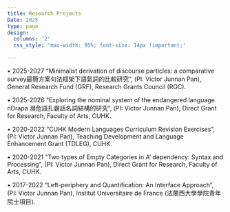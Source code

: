 ```yaml
---
title: Research Projects
Date: 2025
type: page
design: 
  columns: '2' 
  css_style: 'max-width: 95%; font-size: 14px !important;'

---
```


• 2025-2027 “Minimalist derivation of discourse particles: a comparative survey最簡方案句法框架下語氣詞的比較研究”, (PI: Victor Junnan Pan), General Research Fund (GRF), Research Grants Council (RGC).

• 2025-2026 “Exploring the nominal system of the endangered language nDrapa 瀕危語扎霸話名詞結構的研究”, (PI: Victor Junnan Pan), Direct Grant for Research, Faculty of Arts, CUHK.

• 2020-2022 “CUHK Modern Languages Curriculum Revision Exercises”, (PI: Victor Junnan Pan), Teaching Development and Language Enhancement Grant (TDLEG), CUHK.

• 2020-2021 “Two types of Empty Categories in A’ dependency: Syntax and Processing”, (PI: Victor Junnan Pan), Direct Grant for Research, Faculty of Arts, CUHK.

• 2017-2022 “Left-periphery and Quantification: An Interface Approach”, (PI: Victor Junnan Pan), Institut Universitaire de France (法蘭西大學學院青年院士項目).
